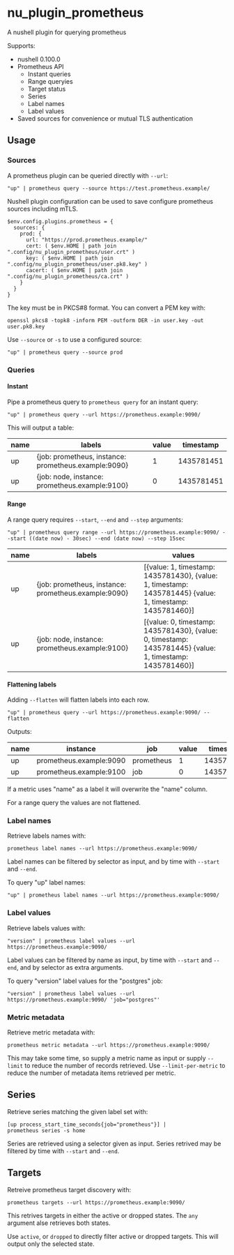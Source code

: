 # nu_plugin_prometheus

A nushell plugin for querying prometheus

Supports:
* nushell 0.100.0
* Prometheus API
    * Instant queries
    * Range queryies
    * Target status
    * Series
    * Label names
    * Label values
* Saved sources for convenience or mutual TLS authentication

## Usage

### Sources

A prometheus plugin can be queried directly with `--url`:

```nushell
"up" | prometheus query --source https://test.prometheus.example/
```

Nushell plugin configuration can be used to save configure prometheus sources
including mTLS.

```nushell
$env.config.plugins.prometheus = {
  sources: {
    prod: {
      url: "https://prod.prometheus.example/"
      cert: ( $env.HOME | path join ".config/nu_plugin_prometheus/user.crt" )
      key: ( $env.HOME | path join ".config/nu_plugin_prometheus/user.pk8.key" )
      cacert: ( $env.HOME | path join ".config/nu_plugin_prometheus/ca.crt" )
    }
  }
}
```

The key must be in PKCS#8 format. You can convert a PEM key with:

```nushell
openssl pkcs8 -topk8 -inform PEM -outform DER -in user.key -out user.pk8.key
```

Use `--source` or `-s` to use a configured source:

```nushell
"up" | prometheus query --source prod
```

### Queries

#### Instant

Pipe a prometheus query to `prometheus query` for an instant query:

```nushell
"up" | prometheus query --url https://prometheus.example:9090/
```

This will output a table:

|name|labels|value|timestamp|
|-|-|-|-|
|up|{job: prometheus, instance: prometheus.example:9090}|1|1435781451|
|up|{job: node, instance: prometheus.example:9100}|0|1435781451|

#### Range

A range query requires `--start`, `--end` and `--step` arguments:

```nushell
"up" | prometheus query range --url https://prometheus.example:9090/ --start ((date now) - 30sec) --end (date now) --step 15sec
```

|name|labels|values|
|-|-|-|
|up|{job: prometheus, instance: prometheus.example:9090}|[{value: 1, timestamp: 1435781430}, {value: 1, timestamp: 1435781445} {value: 1, timestamp: 1435781460}]|
|up|{job: node, instance: prometheus.example:9100}|[{value: 0, timestamp: 1435781430}, {value: 0, timestamp: 1435781445} {value: 1, timestamp: 1435781460}]|

#### Flattening labels

Adding `--flatten` will flatten labels into each row.

```nushell
"up" | prometheus query --url https://prometheus.example:9090/ --flatten
```

Outputs:

|name|instance|job|value|timestamp|
|-|-|-|-|-|
|up|prometheus.example:9090|prometheus|1|1435781451|
|up|prometheus.example:9100|job|0|1435781451|

If a metric uses "name" as a label it will overwrite the "name" column.

For a range query the values are not flattened.

### Label names

Retrieve labels names with:

```nushell
prometheus label names --url https://prometheus.example:9090/
```

Label names can be filtered by selector as input, and by time with `--start`
and `--end`.

To query "up" label names:

```nushell
"up" | prometheus label names --url https://prometheus.example:9090/
```

### Label values

Retrieve labels values with:

```nushell
"version" | prometheus label values --url https://prometheus.example:9090/
```

Label values can be filtered by name as input, by time with `--start` and
`--end`, and by selector as extra arguments.

To query "version" label values for the "postgres" job:

```nushell
"version" | prometheus label values --url https://prometheus.example:9090/ 'job="postgres"'
```

### Metric metadata

Retrieve metric metadata with:

```nushell
prometheus metric metadata --url https://prometheus.example:9090/
```

This may take some time, so supply a metric name as input or supply `--limit`
to reduce the number of records retrieved.  Use `--limit-per-metric` to reduce
the number of metadata items retrieved per metric.

## Series

Retrieve series matching the given label set with:

```nushell
[up process_start_time_seconds{job="prometheus"}] |
prometheus series -s home
```

Series are retrieved using a selector given as input.  Series retrived may be
filtered by time with `--start` and `--end`.

## Targets

Retreive prometheus target discovery with:

```nushell
prometheus targets --url https://prometheus.example:9090/
```

This retrives targets in either the active or dropped states.  The `any`
argument alse retrieves both states.

Use `active`, or `dropped` to directly filter active or dropped targets.  This
will output only the selected state.

